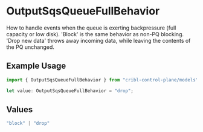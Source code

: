 # OutputSqsQueueFullBehavior

How to handle events when the queue is exerting backpressure (full capacity or low disk). 'Block' is the same behavior as non-PQ blocking. 'Drop new data' throws away incoming data, while leaving the contents of the PQ unchanged.

## Example Usage

```typescript
import { OutputSqsQueueFullBehavior } from "cribl-control-plane/models";

let value: OutputSqsQueueFullBehavior = "drop";
```

## Values

```typescript
"block" | "drop"
```